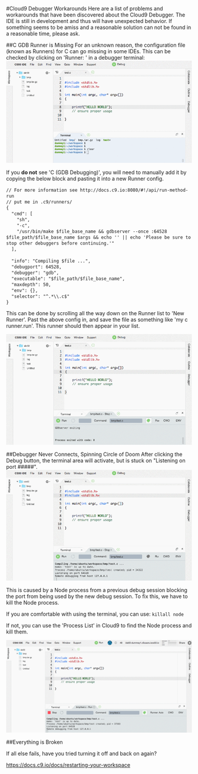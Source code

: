 #Cloud9 Debugger Workarounds
Here are a list of problems and workarounds that have been discovered about the Cloud9 Debugger. The IDE is still in development and thus will have unexpected behavior. If something seems to be amiss and a reasonable solution can not be found in a reasonable time, please ask. 

##C GDB Runner is Missing
For an unknown reason, the configuration file (known as Runners) for C can go missing in some IDEs. This can be checked by clicking on 'Runner: ' in a debugger terminal:
![Finding the Runner](images/runner-find.gif)

If you **do not** see 'C (GDB Debugging)', you will need to manually add it by copying the below block and pasting it into a new Runner config. 

```
// For more information see http://docs.c9.io:8080/#!/api/run-method-run
// put me in .c9/runners/
{
  "cmd": [
    "sh",
    "-c",
    "/usr/bin/make $file_base_name && gdbserver --once :64528 $file_path/$file_base_name $args && echo '' || echo 'Please be sure to stop other debuggers before continuing.'"
  ],

  "info": "Compiling $file ...",
  "debugport": 64528,
  "debugger": "gdb",
  "executable": "$file_path/$file_base_name",
  "maxdepth": 50,
  "env": {},
  "selector": "^.*\\.c$"
}
```

This can be done by scrolling all the way down on the Runner list to 'New Runner'. Past the above config in, and save the file as something like 'my c runner.run'. This runner should then appear in your list. 

![Adding a new runner](images/new-runner.gif)


##Debugger Never Connects, Spinning Circle of Doom
After clicking the Debug button, the terminal area will activate, but is stuck on "Listening on port #####".
![Debugger is Stuck](images/debug-stall.gif)

This is caused by a Node process from a previous debug session blocking the port from being used by the new debug session. To fix this, we have to kill the Node process. 

If you are comfortable with using the terminal, you can use: `killall node`

If not, you can use the 'Process List' in Cloud9 to find the Node process and kill them.

![Die Node](images/kill-node.gif)

##Everything is Broken

If all else fails, have you tried turning it off and back on again? 

https://docs.c9.io/docs/restarting-your-workspace
